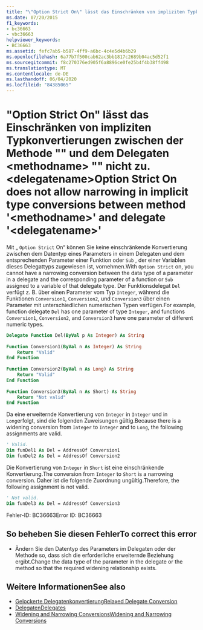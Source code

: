 ```yaml
---
title: "\"Option Strict On\" lässt das Einschränken von impliziten Typkonvertierungen zwischen der Methode \"\" und dem Delegaten <methodname> \"\" nicht zu. <delegatename>"
ms.date: 07/20/2015
f1_keywords:
- bc36663
- vbc36663
helpviewer_keywords:
- BC36663
ms.assetid: fefc7ab5-b587-4ff9-a6bc-4c4e5d4b6b29
ms.openlocfilehash: 6a77b7f500cab62ac3bb1817c2689b04ac5d52f1
ms.sourcegitcommit: f8c270376ed905f6a8896ce0fe25b4f4b38ff498
ms.translationtype: MT
ms.contentlocale: de-DE
ms.lasthandoff: 06/04/2020
ms.locfileid: "84385065"
---
```

# <a name="option-strict-on-does-not-allow-narrowing-in-implicit-type-conversions-between-method-methodname-and-delegate-delegatename"></a><span data-ttu-id="028ef-102">"Option Strict On" lässt das Einschränken von impliziten Typkonvertierungen zwischen der Methode "" und dem Delegaten \<methodname> "" nicht zu. \<delegatename></span><span class="sxs-lookup"><span data-stu-id="028ef-102">Option Strict On does not allow narrowing in implicit type conversions between method '\<methodname>' and delegate '\<delegatename>'</span></span>
<span data-ttu-id="028ef-103">Mit „ `Option Strict` On“ können Sie keine einschränkende Konvertierung zwischen dem Datentyp eines Parameters in einem Delegaten und dem entsprechenden Parameter einer Funktion oder `Sub` , der einer Variablen dieses Delegattyps zugewiesen ist, vornehmen.</span><span class="sxs-lookup"><span data-stu-id="028ef-103">With `Option Strict` on, you cannot have a narrowing conversion between the data type of a parameter in a delegate and the corresponding parameter of a function or `Sub` assigned to a variable of that delegate type.</span></span> <span data-ttu-id="028ef-104">Der Funktionsdelegat `Del` verfügt z. B. über einen Parameter vom Typ `Integer`, während die Funktionen `Conversion1`, `Conversion2`, und `Conversion3` über einen Parameter mit unterschiedlichen numerischen Typen verfügen.</span><span class="sxs-lookup"><span data-stu-id="028ef-104">For example, function delegate `Del` has one parameter of type `Integer`, and functions `Conversion1`, `Conversion2`, and `Conversion3` have one parameter of different numeric types.</span></span>  
  
```vb  
Delegate Function Del(ByVal p As Integer) As String  
  
Function Conversion1(ByVal n As Integer) As String  
    Return "Valid"  
End Function  
  
Function Conversion2(ByVal n As Long) As String  
    Return "Valid"  
End Function  
  
Function Conversion3(ByVal n As Short) As String  
    Return "Not valid"  
End Function  
```  
  
 <span data-ttu-id="028ef-105">Da eine erweiternde Konvertierung von `Integer` in `Integer` und in `Long`erfolgt, sind die folgenden Zuweisungen gültig.</span><span class="sxs-lookup"><span data-stu-id="028ef-105">Because there is a widening conversion from `Integer` to `Integer` and to `Long`, the following assignments are valid.</span></span>  
  
```vb  
' Valid.  
Dim funDel1 As Del = AddressOf Conversion1  
Dim funDel2 As Del = AddressOf Conversion2  
```  
  
 <span data-ttu-id="028ef-106">Die Konvertierung von `Integer` in `Short` ist eine einschränkende Konvertierung.</span><span class="sxs-lookup"><span data-stu-id="028ef-106">The conversion from `Integer` to `Short` is a narrowing conversion.</span></span> <span data-ttu-id="028ef-107">Daher ist die folgende Zuordnung ungültig.</span><span class="sxs-lookup"><span data-stu-id="028ef-107">Therefore, the following assignment is not valid.</span></span>  
  
```vb  
' Not valid.  
Dim funDel3 As Del = AddressOf Conversion3  
```  
  
 <span data-ttu-id="028ef-108">Fehler-ID: BC36663</span><span class="sxs-lookup"><span data-stu-id="028ef-108">Error ID: BC36663</span></span>  
  
## <a name="to-correct-this-error"></a><span data-ttu-id="028ef-109">So beheben Sie diesen Fehler</span><span class="sxs-lookup"><span data-stu-id="028ef-109">To correct this error</span></span>  
  
- <span data-ttu-id="028ef-110">Ändern Sie den Datentyp des Parameters im Delegaten oder der Methode so, dass sich die erforderliche erweiternde Beziehung ergibt.</span><span class="sxs-lookup"><span data-stu-id="028ef-110">Change the data type of the parameter in the delegate or the method so that the required widening relationship exists.</span></span>  
  
## <a name="see-also"></a><span data-ttu-id="028ef-111">Weitere Informationen</span><span class="sxs-lookup"><span data-stu-id="028ef-111">See also</span></span>

- [<span data-ttu-id="028ef-112">Gelockerte Delegatenkonvertierung</span><span class="sxs-lookup"><span data-stu-id="028ef-112">Relaxed Delegate Conversion</span></span>](../programming-guide/language-features/delegates/relaxed-delegate-conversion.md)
- [<span data-ttu-id="028ef-113">Delegaten</span><span class="sxs-lookup"><span data-stu-id="028ef-113">Delegates</span></span>](../programming-guide/language-features/delegates/index.md)
- [<span data-ttu-id="028ef-114">Widening and Narrowing Conversions</span><span class="sxs-lookup"><span data-stu-id="028ef-114">Widening and Narrowing Conversions</span></span>](../programming-guide/language-features/data-types/widening-and-narrowing-conversions.md)
